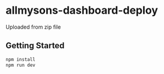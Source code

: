 # allmysons-dashboard-deploy

Uploaded from zip file

## Getting Started

```bash
npm install
npm run dev
```
